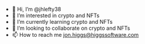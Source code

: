 - 👋 Hi, I’m @jhlefty38
- 👀 I’m interested in crypto and NFTs
- 🌱 I’m currently learning crypto and NFTs
- 💞️ I’m looking to collaborate on crypto and NFTs
- 📫 How to reach me jon.higgs@higgssoftware.com

<!---
jhlefty38/jhlefty38 is a ✨ special ✨ repository because its `README.md` (this file) appears on your GitHub profile.
You can click the Preview link to take a look at your changes.
--->
